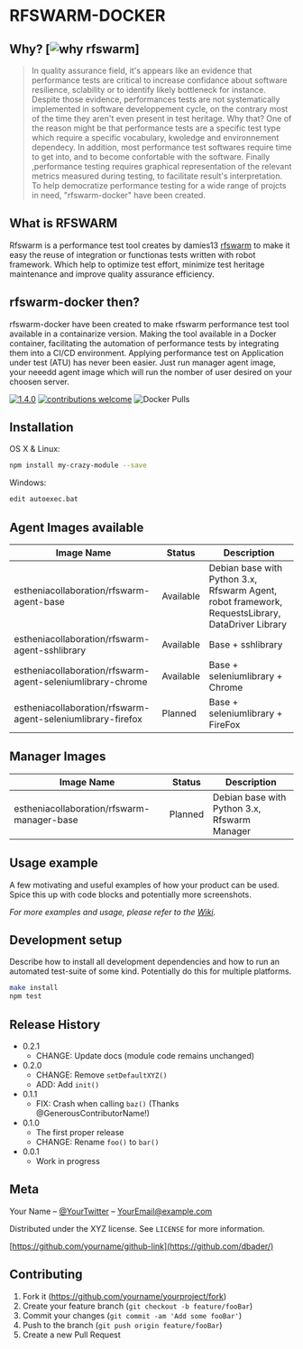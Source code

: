 # RFSWARM-DOCKER
## Why? [![why rfswarm](https://img.shields.io/badge/start%20with-why%3F-brightgreen.svg?style=flat)]

> In quality assurance field, it's appears like an evidence that performance tests are critical to increase confidance about software resilience, sclability or to identify likely bottleneck for instance.
> Despite those evidence, performances tests are not systematically implemented in software developpement cycle, on the contrary most of the time they aren't even present in test heritage. Why that?
> One of the reason might be that performance tests are a specific test type which require a specific vocabulary, kwoledge and environnement dependecy. In addition, most performance test softwares require time to get into, and to become confortable with the software.
> Finally ,performance testing requires graphical representation of the relevant metrics measured during testing, to facilitate result's interpretation. 
> To help democratize performance testing for a wide range of projcts in need, "rfswarm-docker" have been created.

## What is RFSWARM
Rfswarm is a performance test tool creates by damies13 [rfswarm](https://github.com/damies13/rfswarm/tree/master/Doc) to make it easy the reuse of integration or functionas tests written with robot framework.
Which help to optimize test effort, minimize test heritage maintenance and improve quality assurance efficiency.

## rfswarm-docker then?
rfswarm-docker have been created to make rfswarm performance test tool available in a containarize version.
Making the tool available in a Docker container, facilitating the automation of performance tests by integrating them into a CI/CD environment.
Applying performance test on Application under test (ATU) has never been easier.
Just run manager agent image, your neeedd agent image which will run the nomber of user desired on your choosen server.
 
[![1.4.0](https://badge.fury.io/js/cropperjs.svg)](https://badge.fury.io/js/cropperjs)
[![contributions welcome](https://img.shields.io/badge/contributions-welcome-brightgreen.svg?style=flat)](https://github.com/Esthenia-collaboration/rfswarm-docker/issues)
![Docker Pulls][docker-pull-url]

## Installation

OS X & Linux:

```sh
npm install my-crazy-module --save
```

Windows:

```sh
edit autoexec.bat
```

## Agent Images available

| Image Name | Status | Description |
| ---- | ---- | ---- |
| estheniacollaboration/rfswarm-agent-base | Available | Debian base with Python 3.x, Rfswarm Agent, robot framework, RequestsLibrary, DataDriver Library |
| estheniacollaboration/rfswarm-agent-sshlibrary | Available | Base + sshlibrary |
| estheniacollaboration/rfswarm-agent-seleniumlibrary-chrome | Available | Base + seleniumlibrary + Chrome |
| estheniacollaboration/rfswarm-agent-seleniumlibrary-firefox | Planned | Base + seleniumlibrary + FireFox |


## Manager Images
| Image Name | Status | Description |
| ---- | ---- | ---- |
| estheniacollaboration/rfswarm-manager-base | Planned | Debian base with Python 3.x, Rfswarm Manager |

## Usage example

A few motivating and useful examples of how your product can be used. Spice this up with code blocks and potentially more screenshots.

_For more examples and usage, please refer to the [Wiki][wiki]._

## Development setup

Describe how to install all development dependencies and how to run an automated test-suite of some kind. Potentially do this for multiple platforms.

```sh
make install
npm test
```

## Release History

* 0.2.1
    * CHANGE: Update docs (module code remains unchanged)
* 0.2.0
    * CHANGE: Remove `setDefaultXYZ()`
    * ADD: Add `init()`
* 0.1.1
    * FIX: Crash when calling `baz()` (Thanks @GenerousContributorName!)
* 0.1.0
    * The first proper release
    * CHANGE: Rename `foo()` to `bar()`
* 0.0.1
    * Work in progress

## Meta

Your Name – [@YourTwitter](https://twitter.com/dbader_org) – YourEmail@example.com

Distributed under the XYZ license. See ``LICENSE`` for more information.

[https://github.com/yourname/github-link](https://github.com/dbader/)

## Contributing

1. Fork it (<https://github.com/yourname/yourproject/fork>)
2. Create your feature branch (`git checkout -b feature/fooBar`)
3. Commit your changes (`git commit -am 'Add some fooBar'`)
4. Push to the branch (`git push origin feature/fooBar`)
5. Create a new Pull Request

<!-- Markdown link & img dfn's -->
[docker-pull-url]: https://img.shields.io/docker/pulls/:esthenia-collaboration/:rfswarm-docker
[npm-url]: https://npmjs.org/package/datadog-metrics
[npm-downloads]: https://img.shields.io/npm/dm/datadog-metrics.svg?style=flat-square
[travis-image]: https://img.shields.io/travis/dbader/node-datadog-metrics/master.svg?style=flat-square
[travis-url]: https://travis-ci.org/dbader/node-datadog-metrics
[wiki]: https://github.com/yourname/yourproject/wikista